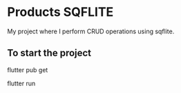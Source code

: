 # Products SQFLITE

My project where I perform CRUD operations using sqflite.

## To start the project

flutter pub get

flutter run
